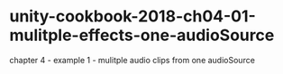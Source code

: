 # unity-cookbook-2018-ch04-01-mulitple-effects-one-audioSource
chapter 4 - example 1 - mulitple audio clips from one audioSource
